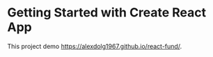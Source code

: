 # Getting Started with Create React App

This project demo https://alexdolg1967.github.io/react-fund/.
